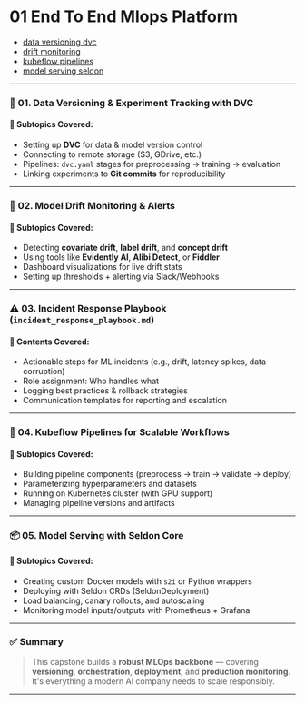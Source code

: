 # 01 End To End Mlops Platform

- [data versioning dvc](./data_versioning_dvc.ipynb)
- [drift monitoring](./drift_monitoring.ipynb)
- [kubeflow pipelines](./kubeflow_pipelines.ipynb)
- [model serving seldon](./model_serving_seldon.ipynb)

---

### 🧮 **01. Data Versioning & Experiment Tracking with DVC**

#### 📌 **Subtopics Covered:**
- Setting up **DVC** for data & model version control  
- Connecting to remote storage (S3, GDrive, etc.)  
- Pipelines: `dvc.yaml` stages for preprocessing → training → evaluation  
- Linking experiments to **Git commits** for reproducibility  

---

### 🔄 **02. Model Drift Monitoring & Alerts**

#### 📌 **Subtopics Covered:**
- Detecting **covariate drift**, **label drift**, and **concept drift**  
- Using tools like **Evidently AI**, **Alibi Detect**, or **Fiddler**  
- Dashboard visualizations for live drift stats  
- Setting up thresholds + alerting via Slack/Webhooks  

---

### ⚠️ **03. Incident Response Playbook** (`incident_response_playbook.md`)

#### 📌 **Contents Covered:**
- Actionable steps for ML incidents (e.g., drift, latency spikes, data corruption)  
- Role assignment: Who handles what  
- Logging best practices & rollback strategies  
- Communication templates for reporting and escalation  

---

### 🧪 **04. Kubeflow Pipelines for Scalable Workflows**

#### 📌 **Subtopics Covered:**
- Building pipeline components (preprocess → train → validate → deploy)  
- Parameterizing hyperparameters and datasets  
- Running on Kubernetes cluster (with GPU support)  
- Managing pipeline versions and artifacts  

---

### 📦 **05. Model Serving with Seldon Core**

#### 📌 **Subtopics Covered:**
- Creating custom Docker models with `s2i` or Python wrappers  
- Deploying with Seldon CRDs (SeldonDeployment)  
- Load balancing, canary rollouts, and autoscaling  
- Monitoring model inputs/outputs with Prometheus + Grafana  

---

### ✅ Summary

> This capstone builds a **robust MLOps backbone** — covering **versioning**, **orchestration**, **deployment**, and **production monitoring**. It's everything a modern AI company needs to scale responsibly.

---
